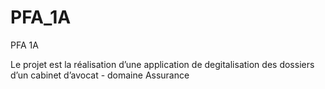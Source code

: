 # PFA_1A
PFA 1A

Le projet est la réalisation d’une application de degitalisation des dossiers d’un cabinet d’avocat - domaine Assurance